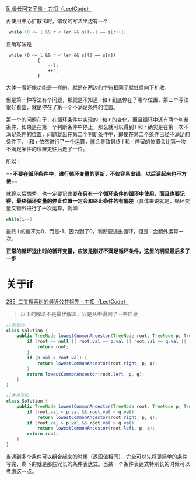[5. 最长回文子串 - 力扣（LeetCode）](https://leetcode.cn/problems/longest-palindromic-substring/)

再使用中心扩散法时，错误的写法里边有一个

```cpp
 while (0 <= l && r < len && s[l--] == s[r++])
```

正确写法是

```
 while (0 <= l && r < len && s[l] == s[r])
            {
                --l;
                ++r;
            }
```

大体一看好像功能是一样的。就是在两边的字符相同了就继续向下扩散。

但是第一种写法有个问题，那就是不知道 l 和 r 到底停在了哪个位置，第二个写法很好看出，就是停在了第一个不满足条件的位置。

第一个的问题在于，在循环条件中实现的 l 和 r 的变化，而且循环中还有两个判断条件，如果是在第一个判断条件中停止，那么就可以得到 l 和 r 确实是在第一次不满足条件的位置，问题就出在第二个判断条件中，即使在第二个条件已经不满足的条件下，l 和 r 依然进行了一个运算，就会导致最终 l 和 r 停留的位置会比第一次不满足条件的位置更往后走了一位。

所以：

==**不要在循环条件中，进行循环变量的更新，不仅容易出错，以后读起来也不方便**==

就算以后想秀，也一定要记住要**在只有一个循环条件的循环中使用，而且也要记得，最终循环变量的停止位置一定会和终止条件的有偏差**（具体来说就是，循环变量又额外进行了一次运算，例如

```c
while(i--)
```

最终 i 的值不为0，而是-1，因为到了0，判断要退出循环，但是 i 会额外运算一次。

**正常的循环退出时的循环变量，应该是刚好不满足循环条件，这里的明显最后多了一步**



# 关于if

[235. 二叉搜索树的最近公共祖先 - 力扣（LeetCode）](https://leetcode.cn/problems/lowest-common-ancestor-of-a-binary-search-tree/description/)

> 以下的解法不是最优解法，只是从中得到了一些启发

```java
//我写的
class Solution {
    public TreeNode lowestCommonAncestor(TreeNode root, TreeNode p, TreeNode q) {
        if (root == null || root.val == p.val || root.val == q.val || (p.val < root.val && q.val > root.val) || (p.val > root.val && q.val < root.val)) {
            return root;
        }
        if (p.val > root.val) {
            return lowestCommonAncestor(root.right, p, q);
        }
        return lowestCommonAncestor(root.left, p, q);
    }
}
```



```java
//大神写的
class Solution {
    public TreeNode lowestCommonAncestor(TreeNode root, TreeNode p, TreeNode q) {
        if (root.val < p.val && root.val < q.val)
            return lowestCommonAncestor(root.right, p, q);
        if (root.val > p.val && root.val > q.val)
            return lowestCommonAncestor(root.left, p, q);
        return root;
    }
}
```

当遇到多个条件可以组合起来的时候（返回值相同），完全可以先将更简单的条件写完，剩下的就是那些冗长的条件表达式。当某一个条件表达式特别长的时候可以考虑这一点。







